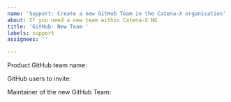 ```yaml
---
name: 'Support: Create a new GitHub Team in the Catena-X organisation'
about: If you need a new team within Catena-X NG
title: 'GitHub: New Team '
labels: support
assignees: ''

---
```


Product GitHub team name: 
<!-- your_product_team_name -->

GitHub users to invite:
<!-- github_user_account -->

Maintainer of the new GitHub Team:
<!-- github_user_account -->
